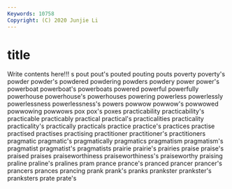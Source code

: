 ```yaml
---
Keywords: 10758
Copyright: (C) 2020 Junjie Li
---
```


# title

Write contents here!!!
s
pout 
pout's 
pouted 
pouting 
pouts 
poverty 
poverty's 
powder 
powder's 
powdered
powdering 
powders 
powdery 
power 
power's 
powerboat 
powerboat's 
powerboats 
powered 
powerful
powerfully 
powerhouse 
powerhouse's 
powerhouses 
powering 
powerless 
powerlessly 
powerlessness 
powerlessness's 
powers
powwow 
powwow's 
powwowed 
powwowing 
powwows 
pox 
pox's 
poxes 
practicability 
practicability's
practicable 
practicably 
practical 
practical's 
practicalities 
practicality 
practicality's 
practically 
practicals 
practice
practice's 
practices 
practise 
practised 
practises 
practising 
practitioner 
practitioner's 
practitioners 
pragmatic
pragmatic's 
pragmatically 
pragmatics 
pragmatism 
pragmatism's 
pragmatist 
pragmatist's 
pragmatists 
prairie 
prairie's
prairies 
praise 
praise's 
praised 
praises 
praiseworthiness 
praiseworthiness's 
praiseworthy 
praising 
praline
praline's 
pralines 
pram 
prance 
prance's 
pranced 
prancer 
prancer's 
prancers 
prances
prancing 
prank 
prank's 
pranks 
prankster 
prankster's 
pranksters 
prate 
prate's 
